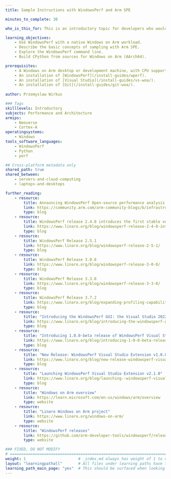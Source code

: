 ```yaml
---
title: Sample Instructions with WindowsPerf and Arm SPE

minutes_to_complete: 30

who_is_this_for: This is an introductory topic for developers who would like to learn about sampling CPU instructions with WindowsPerf and the Arm Statistical Profiling Extension (SPE).

learning_objectives:
    - Use WindowsPerf with a native Windows on Arm workload.
    - Describe the basic concepts of sampling with Arm SPE.
    - Explore the WindowsPerf command line.
    - Build CPython from sources for Windows on Arm (AArch64).

prerequisites:
    - A Windows on Arm desktop or development machine, with CPU support for SPE.
    - An installation of [WindowsPerf](/install-guides/wperf).
    - An installation of [Visual Studio](/install-guides/vs-woa/).
    - An installation of [Git](/install-guides/git-woa/).
  
author: Przemyslaw Wirkus

### Tags
skilllevels: Introductory
subjects: Performance and Architecture
armips:
    - Neoverse
    - Cortex-A
operatingsystems:
    - Windows
tools_software_languages:
    - WindowsPerf
    - Python
    - perf

## Cross-platform metadata only
shared_path: true
shared_between:
    - servers-and-cloud-computing
    - laptops-and-desktops

further_reading:
    - resource:
        title: Announcing WindowsPerf Open-source performance analysis tool for Windows on Arm
        link: https://community.arm.com/arm-community-blogs/b/infrastructure-solutions-blog/posts/announcing-windowsperf
        type: blog
    - resource:
        title: WindowsPerf release 2.4.0 introduces the first stable version of sampling model support
        link: https://www.linaro.org/blog/windowsperf-release-2-4-0-introduces-the-first-stable-version-of-sampling-model-support/
        type: blog
    - resource:
        title: WindowsPerf Release 2.5.1
        link: https://www.linaro.org/blog/windowsperf-release-2-5-1/
        type: blog
    - resource:
        title: WindowsPerf Release 3.0.0
        link: https://www.linaro.org/blog/windowsperf-release-3-0-0/
        type: blog
    - resource:
        title: WindowsPerf Release 3.3.0
        link: https://www.linaro.org/blog/windowsperf-release-3-3-0/
        type: blog
    - resource:
        title: WindowsPerf Release 3.7.2
        link: https://www.linaro.org/blog/expanding-profiling-capabilities-with-windowsperf-372-release
        type: blog
    - resource:
        title: "Introducing the WindowsPerf GUI: the Visual Studio 2022 extension"
        link: https://www.linaro.org/blog/introducing-the-windowsperf-gui-the-visual-studio-2022-extension
        type: blog
    - resource:
        title: "Introducing 1.0.0-beta release of WindowsPerf Visual Studio extension"
        link: https://www.linaro.org/blog/introducing-1-0-0-beta-release-of-windowsperf-visual-studio-extension
        type: blog
    - resource:
        title: "New Release: WindowsPerf Visual Studio Extension v1.0.0"
        link: https://www.linaro.org/blog/new-release-windowsperf-visual-studio-extension-v1000
        type: blog
    - resource:
        title: "Launching WindowsPerf Visual Studio Extension v2.1.0"
        link: https://www.linaro.org/blog/launching--windowsperf-visual-studio-extension-v210
        type: blog
    - resource:
        title: "Windows on Arm overview"
        link: https://learn.microsoft.com/en-us/windows/arm/overview
        type: website
    - resource:
        title: "Linaro Windows on Arm project"
        link: https://www.linaro.org/windows-on-arm/
        type: website
    - resource:
        title: "WindowsPerf releases"
        link: https://github.com/arm-developer-tools/windowsperf/releases
        type: website

### FIXED, DO NOT MODIFY
# ================================================================================
weight: 1                       # _index.md always has weight of 1 to order correctly
layout: "learningpathall"       # All files under learning paths have this same wrapper
learning_path_main_page: "yes"  # This should be surfaced when looking for related content. Only set for _index.md of learning path content.
---
```

